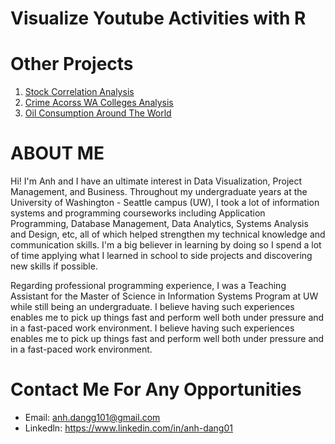 # Visualize Youtube Activities with R 

# Other Projects
1. [Stock Correlation Analysis](https://github.com/anhdang1/stock-correlation-analysis)
2. [Crime Acorss WA Colleges Analysis](https://anhdang1.shinyapps.io/crimes-in-wa-colleges/)
3. [Oil Consumption Around The World](https://github.com/anhdang1/climate_change)

# ABOUT ME
Hi! I'm Anh and I have an ultimate interest in Data Visualization, Project Management, and Business. Throughout my undergraduate years at the University of Washington - Seattle campus (UW), I took a lot of information systems and programming courseworks including Application Programming, Database Management, Data Analytics, Systems Analysis and Design, etc, all of which helped strengthen my technical knowledge and communication skills.
I'm a big believer in learning by doing so I spend a lot of time applying what I learned in school to side projects and discovering new skills if possible.

Regarding professional programming experience, I was a Teaching Assistant for the Master of Science in Information Systems Program at UW while still being an undergraduate. I believe having such experiences enables me to pick up things fast and perform well both under pressure and in a fast-paced work environment. I believe having such experiences enables me to pick up things fast and perform well both under pressure and in a fast-paced work environment.

# Contact Me For Any Opportunities
- Email: anh.dangg101@gmail.com
- Linkedln: https://www.linkedin.com/in/anh-dang01 
